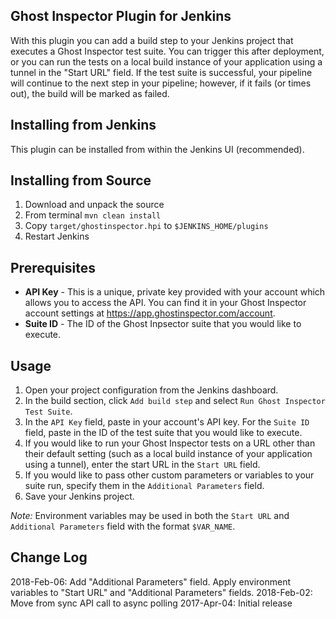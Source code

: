 Ghost Inspector Plugin for Jenkins
-------------
With this plugin you can add a build step to your Jenkins project that executes a Ghost Inspector test suite. You can trigger this after deployment, or you can run the tests on a local build instance of your application using a tunnel in the "Start URL" field. If the test suite is successful, your pipeline will continue to the next step in your pipeline; however, if it fails (or times out), the build will be marked as failed.

## Installing from Jenkins
This plugin can be installed from within the Jenkins UI (recommended).

## Installing from Source
1. Download and unpack the source
2. From terminal ```mvn clean install```
3. Copy ```target/ghostinspector.hpi``` to ```$JENKINS_HOME/plugins```
4. Restart Jenkins

## Prerequisites
* **API Key** - This is a unique, private key provided with your account which allows you to access the API. You can find it in your Ghost Inspector account settings at https://app.ghostinspector.com/account.
* **Suite ID** - The ID of the Ghost Inpsector suite that you would like to execute.
 
## Usage
1. Open your project configuration from the Jenkins dashboard. 
2. In the build section, click ```Add build step``` and select ```Run Ghost Inspector Test Suite```.
3. In the ```API Key``` field, paste in your account's API key. For the ```Suite ID``` field, paste in the ID of the test suite that you would like to execute.
4. If you would like to run your Ghost Inspector tests on a URL other than their default setting (such as a local build instance of your application using a tunnel), enter the start URL in the ```Start URL``` field.
5. If you would like to pass other custom parameters or variables to your suite run, specify them in the ```Additional Parameters``` field.
6. Save your Jenkins project.

_Note:_ Environment variables may be used in both the ```Start URL``` and ```Additional Parameters``` field with the format ```$VAR_NAME```.

## Change Log
2018-Feb-06: Add "Additional Parameters" field. Apply environment variables to "Start URL" and "Additional Parameters" fields.
2018-Feb-02: Move from sync API call to async polling
2017-Apr-04: Initial release

